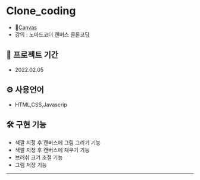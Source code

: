 # Clone_coding

* 💨[Canvas](https://mingnana.github.io/Clone_Cording/canvas/index.html) 
* 강의 : 노마드코더 캔버스 클론코딩


📆 프로젝트 기간
-
* 2022.02.05


⚙ 사용언어
-
* HTML,CSS,Javascrip 


🛠 구현 기능
-
* 색깔 지정 후 캔버스에 그림 그리기 기능
* 색깔 지정 후 캔버스에 채우기 기능
* 브러쉬 크기 조절 기능
* 그림 저장 기능


***
